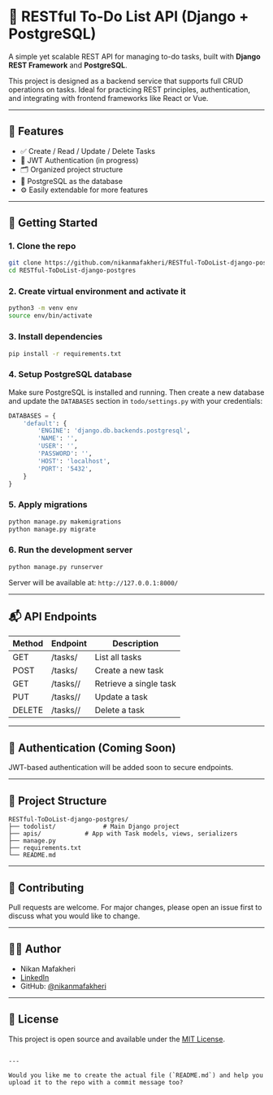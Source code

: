 


# 📝 RESTful To-Do List API (Django + PostgreSQL)

A simple yet scalable REST API for managing to-do tasks, built with **Django REST Framework** and **PostgreSQL**.

This project is designed as a backend service that supports full CRUD operations on tasks. Ideal for practicing REST principles, authentication, and integrating with frontend frameworks like React or Vue.

---

## 🔧 Features

- ✅ Create / Read / Update / Delete Tasks
- 🔐 JWT Authentication (in progress)
- 🗂 Organized project structure
- 🌱 PostgreSQL as the database
- ⚙️ Easily extendable for more features

---

## 🚀 Getting Started

### 1. Clone the repo

```bash
git clone https://github.com/nikanmafakheri/RESTful-ToDoList-django-postgres.git
cd RESTful-ToDoList-django-postgres
````

### 2. Create virtual environment and activate it

```bash
python3 -m venv env
source env/bin/activate
```

### 3. Install dependencies

```bash
pip install -r requirements.txt
```

### 4. Setup PostgreSQL database

Make sure PostgreSQL is installed and running. Then create a new database and update the `DATABASES` section in `todo/settings.py` with your credentials:

```python
DATABASES = {
    'default': {
        'ENGINE': 'django.db.backends.postgresql',
        'NAME': '',
        'USER': '',
        'PASSWORD': '',
        'HOST': 'localhost',
        'PORT': '5432',
    }
}
```

### 5. Apply migrations

```bash
python manage.py makemigrations
python manage.py migrate
```

### 6. Run the development server

```bash
python manage.py runserver
```

Server will be available at: `http://127.0.0.1:8000/`

---

## 📬 API Endpoints

| Method | Endpoint     | Description            |
| ------ | ------------ | ---------------------- |
| GET    | /tasks/      | List all tasks         |
| POST   | /tasks/      | Create a new task      |
| GET    | /tasks/<id>/ | Retrieve a single task |
| PUT    | /tasks/<id>/ | Update a task          |
| DELETE | /tasks/<id>/ | Delete a task          |

---

## 🔐 Authentication (Coming Soon)

JWT-based authentication will be added soon to secure endpoints.

---

## 📁 Project Structure

```
RESTful-ToDoList-django-postgres/
├── todolist/             # Main Django project
├── apis/            # App with Task models, views, serializers
├── manage.py
├── requirements.txt
└── README.md
```

---

## 🤝 Contributing

Pull requests are welcome. For major changes, please open an issue first to discuss what you would like to change.

---

## 👨‍💻 Author

* Nikan Mafakheri
* [LinkedIn](https://www.linkedin.com/in/nikanmafakheri/)
* GitHub: [@nikanmafakheri](https://github.com/nikanmafakheri)

---

## 📄 License

This project is open source and available under the [MIT License](LICENSE).

```

---

Would you like me to create the actual file (`README.md`) and help you upload it to the repo with a commit message too?
```
